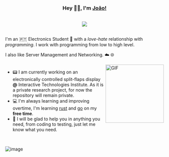 <div align="center">
<h3> Hey 👋🏽, I'm <a href="joaoofreitas.antonws.com">João!</a> </h3>
</br>

<img align="center" src="https://user-images.githubusercontent.com/31630346/90038858-ce856600-dcbd-11ea-8df1-3e460043b663.png"/>
<!---
![](https://img.shields.io/badge/OS-Linux-informational?style=flat-square&logo=linux&logoColor=white&color=fcc624)
![](https://img.shields.io/badge/Shell-zsh-informational?style=flat-square&logo=gnu-bash&logoColor=white&color=a42e2b)
![](https://img.shields.io/badge/Editor-Neovim-informational?style=flat-square&logo=neovim&logoColor=white&color=57a143)
![](https://img.shields.io/badge/Tools-Docker-informational?style=flat-square&logo=docker&logoColor=white&color=2496ed)
![](https://img.shields.io/badge/Tools-NodeJS-informational?style=flat-square&logo=node.js&logoColor=white&color=339933)
![](https://img.shields.io/badge/Hardware-Arduino-informational?style=flat-square&logo=arduino&logoColor=white&color=00979d)
![](https://img.shields.io/badge/Hardware-Raspberry_Pi-informational?style=flat-square&logo=raspberry-pi&logoColor=white&color=c51a4a)
![](https://img.shields.io/badge/Code-Python-informational?style=flat-square&logo=python&logoColor=white&color=3776ab)
![](https://img.shields.io/badge/Code-Javascript-informational?style=flat-square&logo=javascript&logoColor=white&color=f7df1e)
![](https://img.shields.io/badge/Code-C++-informational?style=flat-square&logo=c&logoColor=white&color=00599c)
------>
</div>
</br>


I'm an 🇵🇹 Electronics Student 🤖 with a _love-hate_ relationship with _programming_. I work with programming from low to high level.

I also like Server Management and Networking. ☁️ 🌐
</br>
</br>
<img align="right" height="185" alt="GIF" src="https://user-images.githubusercontent.com/31630346/89291774-0a338680-d653-11ea-9cbe-8ba7bc405f0a.gif"/>
- 📟 I am currently working on an electronically controlled split-flaps display __@__ Interactive Technologies Institute. As it is a private research project, for now the repository will remain private. 
- 💻 I'm always learning and improving overtime, I'm learning [rust](https://github.com/rust-lang/rust) and [go](https://github.com/golang/go) on my __free time__. 
- 🧪 I will be glad to help you in anything you need, from coding to testing, just let me know what you need. 

</br>
<!--
<a href="https://github.com/joaoofreitas">
  <img weight="500" align="center" src="https://github-readme-stats.vercel.app/api/top-langs/?username=joaoofreitas&hide=html,css&title_color=ffffff&text_color=c9cacc&icon_color=2bbc8a&bg_color=1d1f21" />
</a> -->


![image](https://github.com/saadeghi/saadeghi/blob/master/dino.gif)

